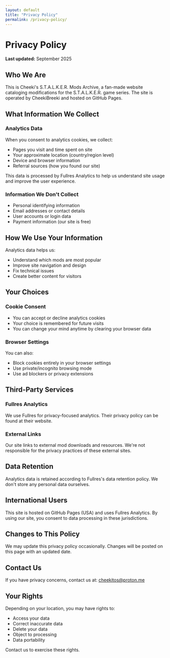 ```yaml
---
layout: default
title: "Privacy Policy"
permalink: /privacy-policy/
---
```


# Privacy Policy

**Last updated:** September 2025

## Who We Are

This is Cheeki's S.T.A.L.K.E.R. Mods Archive, a fan-made website cataloging modifications for the S.T.A.L.K.E.R. game series. The site is operated by CheekiBreeki and hosted on GitHub Pages.

## What Information We Collect

### Analytics Data
When you consent to analytics cookies, we collect:
- Pages you visit and time spent on site
- Your approximate location (country/region level)
- Device and browser information
- Referral sources (how you found our site)

This data is processed by Fullres Analytics to help us understand site usage and improve the user experience.

### Information We Don't Collect
- Personal identifying information
- Email addresses or contact details
- User accounts or login data
- Payment information (our site is free)

## How We Use Your Information

Analytics data helps us:
- Understand which mods are most popular
- Improve site navigation and design
- Fix technical issues
- Create better content for visitors

## Your Choices

### Cookie Consent
- You can accept or decline analytics cookies
- Your choice is remembered for future visits
- You can change your mind anytime by clearing your browser data

### Browser Settings
You can also:
- Block cookies entirely in your browser settings
- Use private/incognito browsing mode
- Use ad blockers or privacy extensions

## Third-Party Services

### Fullres Analytics
We use Fullres for privacy-focused analytics. Their privacy policy can be found at their website.

### External Links
Our site links to external mod downloads and resources. We're not responsible for the privacy practices of these external sites.

## Data Retention

Analytics data is retained according to Fullres's data retention policy. We don't store any personal data ourselves.

## International Users

This site is hosted on GitHub Pages (USA) and uses Fullres Analytics. By using our site, you consent to data processing in these jurisdictions.

## Changes to This Policy

We may update this privacy policy occasionally. Changes will be posted on this page with an updated date.

## Contact Us

If you have privacy concerns, contact us at: cheekitos@proton.me

## Your Rights

Depending on your location, you may have rights to:
- Access your data
- Correct inaccurate data  
- Delete your data
- Object to processing
- Data portability

Contact us to exercise these rights.
